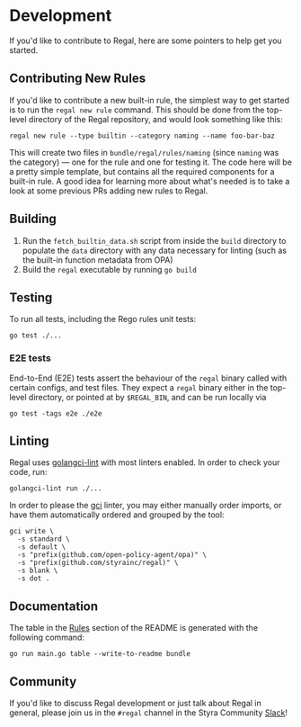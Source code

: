 # Development

If you'd like to contribute to Regal, here are some pointers to help get you started.

## Contributing New Rules

If you'd like to contribute a new built-in rule, the simplest way to get started is to run the `regal new rule` command.
This should be done from the top-level directory of the Regal repository, and would look something like this:

```shell
regal new rule --type builtin --category naming --name foo-bar-baz
```

This will create two files in `bundle/regal/rules/naming` (since `naming` was the category) — one for the rule and one
for testing it. The code here will be a pretty simple template, but contains all the required components for a built-in
rule. A good idea for learning more about what's needed is to take a look at some previous PRs adding new rules to
Regal.

## Building

1. Run the `fetch_builtin_data.sh` script from inside the `build` directory to populate the `data` directory with any data necessary for linting (such as the built-in function metadata from OPA)
2. Build the `regal` executable by running `go build`

## Testing

To run all tests, including the Rego rules unit tests:

```shell
go test ./...
```

### E2E tests

End-to-End (E2E) tests assert the behaviour of the `regal` binary called with certain configs, and test files.
They expect a `regal` binary either in the top-level directory, or pointed at by `$REGAL_BIN`, and can be run
locally via

```shell
go test -tags e2e ./e2e
```

## Linting

Regal uses [golangci-lint](https://golangci-lint.run/) with most linters enabled. In order to check your code, run:

```shell
golangci-lint run ./...
```

In order to please the [gci](https://github.com/daixiang0/gci) linter, you may either manually order imports, or have
them automatically ordered and grouped by the tool:

```shell
gci write \
  -s standard \
  -s default \
  -s "prefix(github.com/open-policy-agent/opa)" \
  -s "prefix(github.com/styrainc/regal)" \
  -s blank \
  -s dot .
```
## Documentation

The table in the [Rules](../README.md#rules) section of the README is generated with the following command:

```shell
go run main.go table --write-to-readme bundle
```

## Community

If you'd like to discuss Regal development or just talk about Regal in general, please join us in the `#regal`
channel in the Styra Community [Slack](https://communityinviter.com/apps/styracommunity/signup)!
